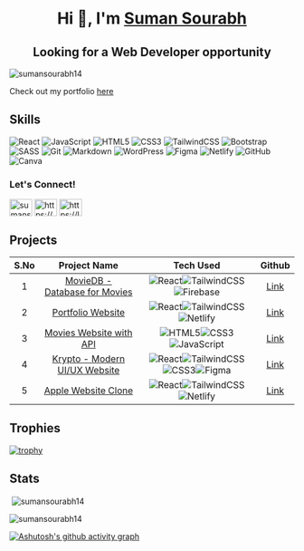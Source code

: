 <h1 align="center">Hi 👋, I'm <a href="https://sumansourabh.netlify.app/">Suman Sourabh</a></h1>
<h2 align="center">Looking for a Web Developer opportunity</h2>

<p align="left"> <img src="https://komarev.com/ghpvc/?username=sumansourabh14&label=Profile%20views&color=0e75b6&style=flat" alt="sumansourabh14" /> </p>

Check out my portfolio <a href="https://sumansourabh.netlify.app/">here</a>

## Skills
![React](https://img.shields.io/badge/react-%2320232a.svg?style=for-the-badge&logo=react&logoColor=%2361DAFB)
![JavaScript](https://img.shields.io/badge/javascript-%23323330.svg?style=for-the-badge&logo=javascript&logoColor=%23F7DF1E)
![HTML5](https://img.shields.io/badge/html5-%23E34F26.svg?style=for-the-badge&logo=html5&logoColor=white)
![CSS3](https://img.shields.io/badge/css3-%231572B6.svg?style=for-the-badge&logo=css3&logoColor=white)
![TailwindCSS](https://img.shields.io/badge/tailwindcss-%2338B2AC.svg?style=for-the-badge&logo=tailwind-css&logoColor=white)
![Bootstrap](https://img.shields.io/badge/bootstrap-%23563D7C.svg?style=for-the-badge&logo=bootstrap&logoColor=white)
![SASS](https://img.shields.io/badge/SASS-hotpink.svg?style=for-the-badge&logo=SASS&logoColor=white)
![Git](https://img.shields.io/badge/git-%23F05033.svg?style=for-the-badge&logo=git&logoColor=white)
![Markdown](https://img.shields.io/badge/markdown-%23000000.svg?style=for-the-badge&logo=markdown&logoColor=white)
![WordPress](https://img.shields.io/badge/WordPress-%23117AC9.svg?style=for-the-badge&logo=WordPress&logoColor=white)
![Figma](https://img.shields.io/badge/figma-%23F24E1E.svg?style=for-the-badge&logo=figma&logoColor=white)
![Netlify](https://img.shields.io/badge/netlify-%23000000.svg?style=for-the-badge&logo=netlify&logoColor=#00C7B7)
![GitHub](https://img.shields.io/badge/github-%23121011.svg?style=for-the-badge&logo=github&logoColor=white)
![Canva](https://img.shields.io/badge/Canva-%2300C4CC.svg?style=for-the-badge&logo=Canva&logoColor=white)

<h3 align="left">Let's Connect!</h3>
<p align="left">
<a href="https://twitter.com/sumanso77216044" target="blank"><img align="center" src="https://raw.githubusercontent.com/rahuldkjain/github-profile-readme-generator/master/src/images/icons/Social/twitter.svg" alt="sumanso77216044" height="30" width="40" /></a>
<a href="https://linkedin.com/in/https://www.linkedin.com/in/sumansourabh14/" target="blank"><img align="center" src="https://raw.githubusercontent.com/rahuldkjain/github-profile-readme-generator/master/src/images/icons/Social/linked-in-alt.svg" alt="https://www.linkedin.com/in/sumansourabh14/" height="30" width="40" /></a>
<a href="https://www.leetcode.com/https://leetcode.com/sumansourabh/" target="blank"><img align="center" src="https://raw.githubusercontent.com/rahuldkjain/github-profile-readme-generator/master/src/images/icons/Social/leet-code.svg" alt="https://leetcode.com/sumansourabh/" height="30" width="40" /></a>
</p>

## Projects

| S.No | Project Name | Tech Used | Github |
|:---:|:---:|:---:|:---:|
| 1 | [MovieDB - Database for Movies](https://movies-tv-db-react.web.app/) | ![React](https://img.shields.io/badge/react-%2320232a.svg?style=for-the-badge&logo=react&logoColor=%2361DAFB)![TailwindCSS](https://img.shields.io/badge/tailwindcss-%2338B2AC.svg?style=for-the-badge&logo=tailwind-css&logoColor=white)![Firebase](https://img.shields.io/badge/firebase-%23039BE5.svg?style=for-the-badge&logo=firebase) | [Link](https://github.com/Sumansourabh14/movie-database)
| 2 | [Portfolio Website](https://sumansourabh.netlify.app/) | ![React](https://img.shields.io/badge/react-%2320232a.svg?style=for-the-badge&logo=react&logoColor=%2361DAFB)![TailwindCSS](https://img.shields.io/badge/tailwindcss-%2338B2AC.svg?style=for-the-badge&logo=tailwind-css&logoColor=white)![Netlify](https://img.shields.io/badge/netlify-%23000000.svg?style=for-the-badge&logo=netlify&logoColor=#00C7B7) | [Link](https://github.com/Sumansourabh14/Portfolio-v2)
| 3 | [Movies Website with API](https://sumansourabh14.github.io/Movies-TV-Website/) | ![HTML5](https://img.shields.io/badge/html5-%23E34F26.svg?style=for-the-badge&logo=html5&logoColor=white)![CSS3](https://img.shields.io/badge/css3-%231572B6.svg?style=for-the-badge&logo=css3&logoColor=white)![JavaScript](https://img.shields.io/badge/javascript-%23323330.svg?style=for-the-badge&logo=javascript&logoColor=%23F7DF1E) | [Link](https://github.com/Sumansourabh14/Movies-TV-Website) |
| 4 | [Krypto - Modern UI/UX Website](https://krypto-website.netlify.app/) | ![React](https://img.shields.io/badge/react-%2320232a.svg?style=for-the-badge&logo=react&logoColor=%2361DAFB)![TailwindCSS](https://img.shields.io/badge/tailwindcss-%2338B2AC.svg?style=for-the-badge&logo=tailwind-css&logoColor=white)![CSS3](https://img.shields.io/badge/css3-%231572B6.svg?style=for-the-badge&logo=css3&logoColor=white)![Figma](https://img.shields.io/badge/figma-%23F24E1E.svg?style=for-the-badge&logo=figma&logoColor=white) | [Link](https://github.com/Sumansourabh14/modern-ui-ux-website) |
| 5 | [Apple Website Clone](https://apple-clone-suman-sourabh.netlify.app/) | ![React](https://img.shields.io/badge/react-%2320232a.svg?style=for-the-badge&logo=react&logoColor=%2361DAFB)![TailwindCSS](https://img.shields.io/badge/tailwindcss-%2338B2AC.svg?style=for-the-badge&logo=tailwind-css&logoColor=white)![Netlify](https://img.shields.io/badge/netlify-%23000000.svg?style=for-the-badge&logo=netlify&logoColor=#00C7B7) | [Link](https://github.com/Sumansourabh14/apple-website-clone-v1) |

## Trophies

[![trophy](https://github-profile-trophy.vercel.app/?username=Sumansourabh14)](https://github.com/ryo-ma/github-profile-trophy)

## Stats

<p>&nbsp;<img align="center" src="https://github-readme-stats.vercel.app/api?username=sumansourabh14&show_icons=true&locale=en" alt="sumansourabh14" /></p>

<p><img align="center" src="https://github-readme-streak-stats.herokuapp.com/?user=sumansourabh14&" alt="sumansourabh14" /></p>

[![Ashutosh's github activity graph](https://activity-graph.herokuapp.com/graph?username=Sumansourabh14&theme=github)](https://github.com/ashutosh00710/github-readme-activity-graph)
